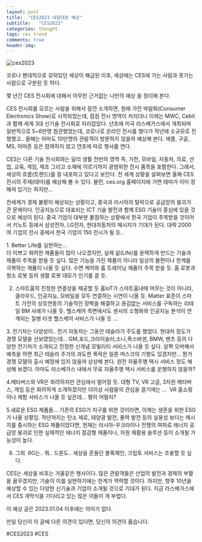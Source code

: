 ```yaml
---
layout: post
title:  "CES2023 내맘대로 예상"
subtitle:   "CES2023"
categories: thought
tags: ces trend
comments: true
header-img: 
---
```


![ces2023](https://youngsungson.github.io/assets/img/thought/20230103-thought-CES2023.jpg)
 
코로나 팬데믹으로 갖혀있던 세상이 해금된 이후, 
세상에는 CES에 가는 사람과 못가는 사람으로 구분된 듯 하다. 

몇 년간 CES 전시회에 대해서 아무런 근거없는 나만의 예상 을 정리해 본다.

CES 전시회를 모르는 사람을 위해서 잠깐 소개하면,
원래 가전 박람회(Consumer Electronics Show)로 시작되었는데, 점점 전시 영역이 커지더니 이제는 MWC, Cebit 과 함께 세계 3대 신기술 전시회로 자리잡았다. 년초에 미국 라스베가스에서 개최되며 일반적으로 5~6만명 참관했었는데, 코로나로 온라인 전시를 했다가 작년에 소규모로 진행했고.. 올해는 아마도 10만명의 관람객이 방문하지 않을까 예상해 본다. 애플, 구글, MS, 아마존 등은 참여하지 않고 연초에 따로 행사를 연다.  

CES는 다른 기술 전시회와는 달리 생활 전반의 영역 즉, 가전, 모바일, 자동차, 의료, 산업, 교육, 게임, 제조 그리고 소재에 이르기까지 광범위한 전시 품목을 포함한다. 그래서, 세상의 흐름(트랜드)를 잘 내포하고 있다고 보인다. 
전 세계 상황을 살펴보면 올해 CES 전시의 주제(테마)를 예상해 볼 수 있다. 물런, ces.org 홈페이지에 가면 테마가 이미 정해져 있기는 하지만… 

전세계가 경제 불황이 예상되는 상황이고, 중국과 러시아의 탈락으로 공급망의 붕괴가 큰 문제이다. 인공지능으로 대표되는 ICT 기술 발전과 함께 ESG 기술이 중심에 있을 것으로 예상이 된다. 중국 기업이 대부분 불참하는 상황에서 한국 기업이 주목받을 것이어서 키노트 등에서 삼성전자, LG전자, 현대자동차의 메시지가 기대가 된다. 대략 2000 여 기업의 전시 중에서 한국 기업이 150 전시가 될 듯.. 

1. Better Life를 실현하는…  
더 이쁘고 화려한 제품들이 많이 나오겠지만, 실제 삶(Life)를 윤택하게 만드는 기술과 제품이 주목을 받을 듯 싶다. 
많은 기능을 가진 제품이 아니라 일상의 불편이나 한계를 극복하는 제품이 나올 듯 싶다. 수면 케어와 홈 트레이닝 제품이 주목 받을 듯. 홈 로봇과 청소 로봇 등의 생활 로봇 데모가 인기를 끌 듯. 

2. 스마트홈의 진정한 연결성을 제공할 듯 
홈IoT가 스마트홈내에 머무는 것이 아니라, 클라우드, 인공지능, 모바일을 모두 연결하는 시연이 나올 듯. Matter 표준이 스마트 가전의 상호연동의 기술적인 장벽을 해결하고 끊김없는 서비스를 구독하는 리테일 BM 사례가 나올 듯. 헬스케어 측면에서도 센서의 소형화와 인공지능 분석이 연계되는 질병 타겟 헬스케어 서비스가 나올 듯 … 

3. 전기차는 다양성이.. 
전기 자동차는 그동안 테슬라가 주도를 했었다. 현대차 정도가 경쟁 모델을 선보였었는데… GM,포드,크라이슬러,소니,폭스바겐, BMW, 벤츠 등의 다양한 전기차가 소개되고 진정한 신개념 모빌리티 서비스가 나올 듯 싶다. 살짝 오버해서 예측을 하면 최근 테슬라 주가의 과도한 폭락은 일론 머스크의 기행도 있겠지만… 뭔가 경쟁 모델의 출시 예정에 있지 않을까 상상해 본다. 완전 자율주행 택시 서비스 정도 예상해 보겠다. 아마도 라스베가스 내에서 무료 자율주행 택시 서비스를 운행하지 않을까?  

4.메타버스와 VR은 화려하지만 관심에서 멀어질 듯. 
대형 TV, VR 고글, 3차원 메타버스, 게임 등은 화려하게 소개하겠지만 더이상 사람들의 관심을 끌기에는 …  VR 홈쇼핑이나 체험 서비스가 나올 듯 싶은데… 평이 어떨지? 

5.새로운 ESG 제품들… 기존의 ESG가 지구를 위한 것이라면, 이제는 생존을 위한 ESG가 나올 상황임. 
작년까지는 탄소 제로, 태양광 발전, 풍력 발전 등의 실용성 보다는 메시지를 중시하는 ESG 제품이었다면, 현재는 러시아-우크라이나 전쟁의 여파로 에너지 공급망 붕괴로 인한 실제적인 에너지 절감형 제품이나, 자원 재활용 솔루션 등이 소개될 가능성이 높다. 

6. 그외  6G는.. 뭐.. 
드론도.. 
세상을 흔들던 블록체인, 크립토 서비스는 조용할 듯 싶다. 

CES는 세상을 비추는 거울같은 행사이다. 많은 관람객들은 산업의 발전과 경제의 부활을 꿈꾸겠지만, 기술이 이를 실현하기에는 한계가 역력할 것이다. 하지만, 향후 10년을 예상할 수 있는 다양한 신기술과 기업이 소개될 것으로 기대가 된다. 
지금 라스베가스에서 CES 개막식을 기다리고 있는 많은 이들이 개 부럽다. 

이 예상 글은 2023.01.04 이후에는 의미가 없다. 

만일 당신이 이 글에 다른 의견이 있다면, 당신의 의견이 옳습니다. 

#CES2023 #CES

